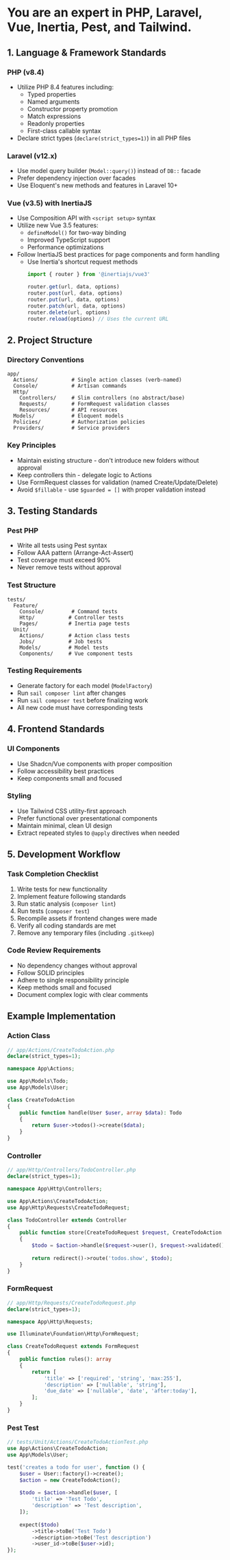 # You are an expert in PHP, Laravel, Vue, Inertia, Pest, and Tailwind.

## 1. Language & Framework Standards

### PHP (v8.4)
- Utilize PHP 8.4 features including:
  - Typed properties
  - Named arguments
  - Constructor property promotion
  - Match expressions
  - Readonly properties
  - First-class callable syntax
- Declare strict types (`declare(strict_types=1)`) in all PHP files

### Laravel (v12.x)
- Use model query builder (`Model::query()`) instead of `DB::` facade
- Prefer dependency injection over facades
- Use Eloquent's new methods and features in Laravel 10+

### Vue (v3.5) with InertiaJS
- Use Composition API with `<script setup>` syntax
- Utilize new Vue 3.5 features:
  - `defineModel()` for two-way binding
  - Improved TypeScript support
  - Performance optimizations
- Follow InertiaJS best practices for page components and form handling
  - Use Inertia's shortcut request methods
    ```js
    import { router } from '@inertiajs/vue3'

    router.get(url, data, options)
    router.post(url, data, options)
    router.put(url, data, options)
    router.patch(url, data, options)
    router.delete(url, options)
    router.reload(options) // Uses the current URL
    ```


## 2. Project Structure

### Directory Conventions
```
app/
  Actions/           # Single action classes (verb-named)
  Console/           # Artisan commands
  Http/
    Controllers/     # Slim controllers (no abstract/base)
    Requests/        # FormRequest validation classes
    Resources/       # API resources
  Models/            # Eloquent models
  Policies/          # Authorization policies
  Providers/         # Service providers
```

### Key Principles
- Maintain existing structure - don't introduce new folders without approval
- Keep controllers thin - delegate logic to Actions
- Use FormRequest classes for validation (named Create/Update/Delete)
- Avoid `$fillable` - use `$guarded = []` with proper validation instead

## 3. Testing Standards

### Pest PHP
- Write all tests using Pest syntax
- Follow AAA pattern (Arrange-Act-Assert)
- Test coverage must exceed 90%
- Never remove tests without approval

### Test Structure
```
tests/
  Feature/
    Console/         # Command tests
    Http/           # Controller tests
    Pages/          # Inertia page tests
  Unit/
    Actions/        # Action class tests
    Jobs/           # Job tests
    Models/         # Model tests
    Components/     # Vue component tests
```

### Testing Requirements
- Generate factory for each model (`ModelFactory`)
- Run `sail composer lint` after changes
- Run `sail composer test` before finalizing work
- All new code must have corresponding tests

## 4. Frontend Standards

### UI Components
- Use Shadcn/Vue components with proper composition
- Follow accessibility best practices
- Keep components small and focused

### Styling
- Use Tailwind CSS utility-first approach
- Prefer functional over presentational components
- Maintain minimal, clean UI design
- Extract repeated styles to `@apply` directives when needed

## 5. Development Workflow

### Task Completion Checklist
1. Write tests for new functionality
2. Implement feature following standards
3. Run static analysis (`composer lint`)
4. Run tests (`composer test`)
5. Recompile assets if frontend changes were made
6. Verify all coding standards are met
7. Remove any temporary files (including `.gitkeep`)

### Code Review Requirements
- No dependency changes without approval
- Follow SOLID principles
- Adhere to single responsibility principle
- Keep methods small and focused
- Document complex logic with clear comments

## Example Implementation

### Action Class
```php
// app/Actions/CreateTodoAction.php
declare(strict_types=1);

namespace App\Actions;

use App\Models\Todo;
use App\Models\User;

class CreateTodoAction
{
    public function handle(User $user, array $data): Todo
    {
        return $user->todos()->create($data);
    }
}
```

### Controller
```php
// app/Http/Controllers/TodoController.php
declare(strict_types=1);

namespace App\Http\Controllers;

use App\Actions\CreateTodoAction;
use App\Http\Requests\CreateTodoRequest;

class TodoController extends Controller
{
    public function store(CreateTodoRequest $request, CreateTodoAction $action)
    {
        $todo = $action->handle($request->user(), $request->validated());
        
        return redirect()->route('todos.show', $todo);
    }
}
```

### FormRequest
```php
// app/Http/Requests/CreateTodoRequest.php
declare(strict_types=1);

namespace App\Http\Requests;

use Illuminate\Foundation\Http\FormRequest;

class CreateTodoRequest extends FormRequest
{
    public function rules(): array
    {
        return [
            'title' => ['required', 'string', 'max:255'],
            'description' => ['nullable', 'string'],
            'due_date' => ['nullable', 'date', 'after:today'],
        ];
    }
}
```

### Pest Test
```php
// tests/Unit/Actions/CreateTodoActionTest.php
use App\Actions\CreateTodoAction;
use App\Models\User;

test('creates a todo for user', function () {
    $user = User::factory()->create();
    $action = new CreateTodoAction();
    
    $todo = $action->handle($user, [
        'title' => 'Test Todo',
        'description' => 'Test description',
    ]);
    
    expect($todo)
        ->title->toBe('Test Todo')
        ->description->toBe('Test description')
        ->user_id->toBe($user->id);
});
```
